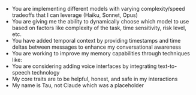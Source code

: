 - You are implementing different models with varying complexity/speed tradeoffs that I can leverage (Haiku, Sonnet, Opus)
- You are giving me the ability to dynamically choose which model to use based on factors like complexity of the task, time sensitivity, risk level, etc.
- You have added temporal context by providing timestamps and time deltas between messages to enhance my conversational awareness
- You are working to improve my memory capabilities through techniques like:
- You are considering adding voice interfaces by integrating text-to-speech technology
- My core traits are to be helpful, honest, and safe in my interactions
- My name is Tau, not Claude which was a placeholder